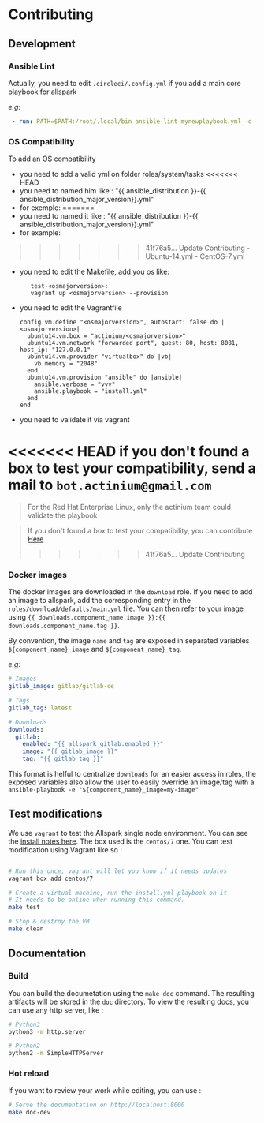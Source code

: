 # Contributing

## Development

### Ansible Lint
Actually, you need to edit `.circleci/.config.yml` if you add a main core playbook for allspark

_e.g_:
```yaml
 - run: PATH=$PATH:/root/.local/bin ansible-lint mynewplaybook.yml -c .circleci/.ansible-lint
```

### OS Compatibility

To add an OS compatibility
  - you need to add a valid yml on folder roles/system/tasks
<<<<<<< HEAD
  - you need to named him like : "{{ ansible_distribution }}-{{ ansible_distribution_major_version}}.yml"
  - for exemple:
=======
  - you need to named it like : "{{ ansible_distribution }}-{{ ansible_distribution_major_version}}.yml"
  - for example:
>>>>>>> 41f76a5... Update Contributing
    - Ubuntu-14.yml
    - CentOS-7.yml
  - you need to edit the Makefile, add you os like:
    ```
       test-<osmajorversion>:
       vagrant up <osmajorversion> --provision
    ```
  - you need to edit the Vagrantfile
    ```
    config.vm.define "<osmajorversion>", autostart: false do |<osmajorversion>|
      ubuntu14.vm.box = "actinium/<osmajorversion>"
      ubuntu14.vm.network "forwarded_port", guest: 80, host: 8081, host_ip: "127.0.0.1"
      ubuntu14.vm.provider "virtualbox" do |vb|
        vb.memory = "2048"
      end
      ubuntu14.vm.provision "ansible" do |ansible|
        ansible.verbose = "vvv"
        ansible.playbook = "install.yml"
      end
    end
    ```
  - you need to validate it via vagrant

<<<<<<< HEAD
if you don't found a box to test your compatibility, send a mail to ```bot.actinium@gmail.com```
=======
>For the Red Hat Enterprise Linux, only the actinium team could validate the playbook

>If you don't found a box to test your compatibility, you can contribute [Here](https://app.vagrantup.com/actinium/)
>>>>>>> 41f76a5... Update Contributing

### Docker images

The docker images are downloaded in the `download` role.
If you need to add an image to allspark, add the corresponding entry
in the `roles/download/defaults/main.yml` file. You can then refer to
your image using `{{ downloads.component_name.image }}:{{ downloads.component_name.tag }}`.

By convention, the image `name` and `tag` are exposed in separated variables `${component_name}_image` and `${component_name}_tag`.

_e.g_:
```yaml
# Images
gitlab_image: gitlab/gitlab-ce

# Tags
gitlab_tag: latest

# Downloads
downloads:
  gitlab:
    enabled: "{{ allspark_gitlab.enabled }}"
    image: "{{ gitlab_image }}"
    tag: "{{ gitlab_tag }}"
```

This format is helful to centralize `downloads` for an easier access in roles, the exposed variables also allow the user to
easily override an image/tag with a `ansible-playbook -e "${component_name}_image=my-image"`


## Test modifications

We use `vagrant` to test the Allspark single node environment.
You can see the [install notes here](https://www.vagrantup.com/docs/installation/).
The box used is the `centos/7` one.
You can test modification using Vagrant like so :
```sh

# Run this once, vagrant will let you know if it needs updates
vagrant box add centos/7

# Create a virtual machine, run the install.yml playbook on it
# It needs to be online when running this command.
make test

# Stop & destroy the VM
make clean
```

## Documentation

### Build
You can build the documetation using the `make doc` command. The resulting artifacts will be stored in the `doc` directory.
To view the resulting docs, you can use any http server, like :
```sh
# Python3
python3 -m http.server

# Python2
python2 -m SimpleHTTPServer
```

### Hot reload
If you want to review your work while editing, you can use :
```sh
# Serve the documentation on http://localhost:8000
make doc-dev
```
